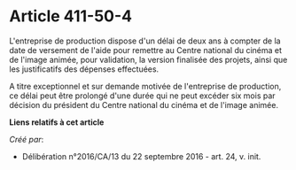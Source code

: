 # Article 411-50-4

L'entreprise de production dispose d'un délai de deux ans à compter de  la date de versement de l'aide pour remettre au
Centre national du  cinéma et de l'image animée, pour validation, la version finalisée des  projets, ainsi que les
justificatifs des dépenses effectuées.

A titre exceptionnel et sur demande motivée  de l'entreprise de production, ce délai peut être prolongé d'une durée  qui ne
peut excéder six mois par décision du président du Centre  national du cinéma et de l'image animée.

**Liens relatifs à cet article**

_Créé par_:

  - Délibération n°2016/CA/13 du 22 septembre 2016 - art. 24, v. init.
